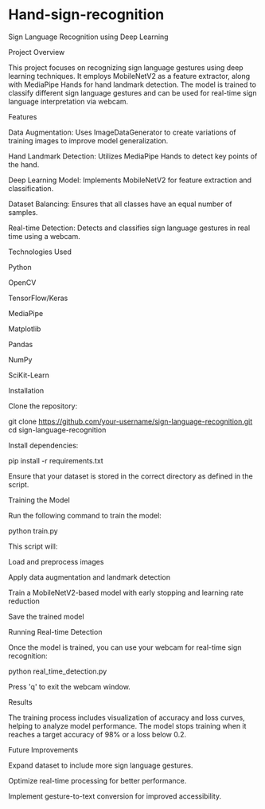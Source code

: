 # Hand-sign-recognition
Sign Language Recognition using Deep Learning

Project Overview

This project focuses on recognizing sign language gestures using deep learning techniques. It employs MobileNetV2 as a feature extractor, along with MediaPipe Hands for hand landmark detection. The model is trained to classify different sign language gestures and can be used for real-time sign language interpretation via webcam.

Features

Data Augmentation: Uses ImageDataGenerator to create variations of training images to improve model generalization.

Hand Landmark Detection: Utilizes MediaPipe Hands to detect key points of the hand.

Deep Learning Model: Implements MobileNetV2 for feature extraction and classification.

Dataset Balancing: Ensures that all classes have an equal number of samples.

Real-time Detection: Detects and classifies sign language gestures in real time using a webcam.

Technologies Used

Python

OpenCV

TensorFlow/Keras

MediaPipe

Matplotlib

Pandas

NumPy

SciKit-Learn

Installation

Clone the repository:

git clone https://github.com/your-username/sign-language-recognition.git
cd sign-language-recognition

Install dependencies:

pip install -r requirements.txt

Ensure that your dataset is stored in the correct directory as defined in the script.

Training the Model

Run the following command to train the model:

python train.py

This script will:

Load and preprocess images

Apply data augmentation and landmark detection

Train a MobileNetV2-based model with early stopping and learning rate reduction

Save the trained model

Running Real-time Detection

Once the model is trained, you can use your webcam for real-time sign recognition:

python real_time_detection.py

Press 'q' to exit the webcam window.

Results

The training process includes visualization of accuracy and loss curves, helping to analyze model performance. The model stops training when it reaches a target accuracy of 98% or a loss below 0.2.

Future Improvements

Expand dataset to include more sign language gestures.

Optimize real-time processing for better performance.

Implement gesture-to-text conversion for improved accessibility.
